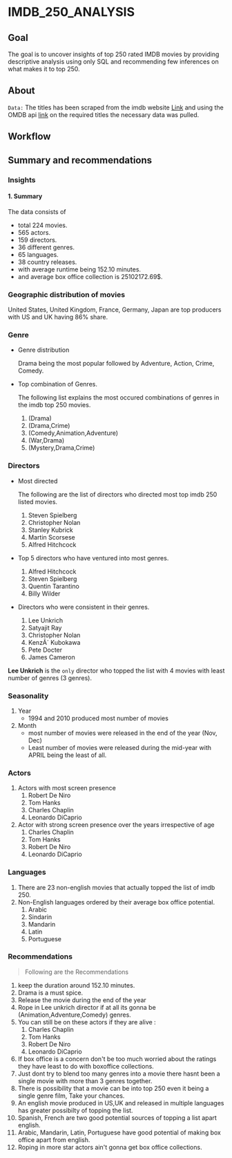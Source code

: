 # IMDB_250_ANALYSIS

## Goal 
  The goal is to uncover insights of top 250 rated IMDB movies by providing descriptive analysis using only SQL and recommending few inferences on what makes it to top 250.

## About 
  `Data:` The titles has been scraped from the imdb website [Link](https://www.imdb.com/chart/top/) and using the OMDB api [link](https://www.omdbapi.com) on the required titles the necessary data was pulled.

## Workflow

## Summary and recommendations
### Insights 
#### 1. Summary
The data consists of
-  total 224 movies.
-  565 actors.
-  159 directors.
-  36 different genres.
-  65 languages.
-  38 country releases.
-  with average runtime being 152.10 minutes.
-  and average box office collection is  25102172.69$.

### Geographic distribution of movies
United States, United Kingdom, France, Germany, Japan are top producers with US and UK having 86% share.
### Genre
- Genre distribution

    Drama being the most popular followed by Adventure, Action, Crime, Comedy.
- Top combination of Genres.

    The following list explains the most occured combinations of genres in the imdb top 250 movies.
   1. (Drama)
   2. (Drama,Crime)
   3. (Comedy,Animation,Adventure)
   4. (War,Drama)
   5. (Mystery,Drama,Crime)

### Directors
- Most directed 
    
    The following are the list of directors who directed most top imdb 250 listed movies.
    1. Steven Spielberg
    2. Christopher Nolan
    3. Stanley Kubrick
    4. Martin Scorsese
    5. Alfred Hitchcock
- Top 5 directors who have ventured into most genres.
    1. Alfred Hitchcock
    2. Steven Spielberg
    3. Quentin Tarantino
    4. Billy Wilder
 - Directors who were consistent in their genres.
    1. Lee Unkrich
    2. Satyajit Ray
    3. Christopher Nolan
    4. KenzÃ´ Kubokawa
    5. Pete Docter
    6. James Cameron
 
 **Lee Unkrich** is the `only` director who topped the list with 4 movies with least number of genres (3 genres).
 
 ### Seasonality 
 
1. Year
    - 1994 and 2010 produced most number of movies 
2.  Month
    - most number of movies were released in the end of the year (Nov, Dec)
    - Least number of movies were released during the mid-year with APRIL being the least of all.

### Actors

1. Actors with most screen presence
    1.  Robert De Niro
    2.  Tom Hanks
    3.  Charles Chaplin
    4.  Leonardo DiCaprio
2. Actor with strong screen presence over the years irrespective of age
    1. Charles Chaplin
    2. Tom Hanks
    3. Robert De Niro
    4. Leonardo DiCaprio

### Languages

1.  There are 23 non-english movies that actually topped the list of imdb 250.
2.  Non-English languages ordered by their average box office potential.
    1. Arabic 
    2. Sindarin 
    3. Mandarin
    4. Latin
    5. Portuguese
### Recommendations
    
> Following are the Recommendations
1. keep the duration around 152.10 minutes.
2. Drama is a must spice.
3. Release the movie during the end of the year
4. Rope in Lee unkrich director if at all its gonna be (Animation,Adventure,Comedy) genres.
5. You can still be on these actors if they are alive :
    1. Charles Chaplin
    2. Tom Hanks
    3. Robert De Niro
    4. Leonardo DiCaprio
6. If box office is a concern  don't be too much worried about the ratings they have least to do with boxoffice collections.
7. Just dont try to blend  too many genres into a movie there hasnt been a single movie with more than 3 genres together.
8. There is possibility that a movie can be into top 250 even it being a single genre film, Take your chances.
9. An english movie produced in US,UK and released in multiple languages has greater possibilty of topping the list.
10. Spanish, French are two good potential sources of topping a list apart english.
11. Arabic, Mandarin, Latin, Portuguese have good potential of making box office apart from english.
12. Roping in more star actors ain't gonna get box office collections.

